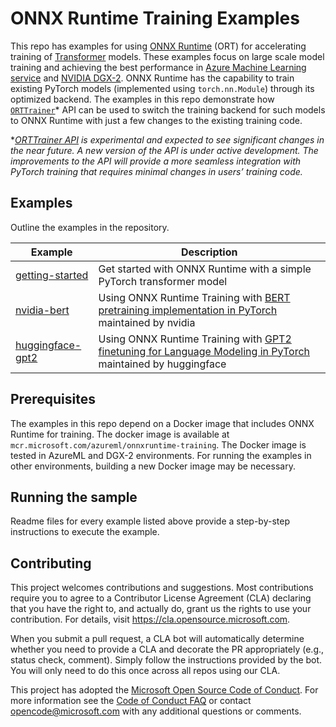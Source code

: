 # ONNX Runtime Training Examples

This repo has examples for using [ONNX Runtime](https://github.com/microsoft/onnxruntime) (ORT) for accelerating training of [Transformer](https://arxiv.org/abs/1706.03762) models. These examples focus on large scale model training and achieving the best performance in [Azure Machine Learning service](https://azure.microsoft.com/en-us/services/machine-learning/) and [NVIDIA DGX-2](https://www.nvidia.com/en-us/data-center/dgx-2). ONNX Runtime has the capability to train existing PyTorch models (implemented using `torch.nn.Module`) through its optimized backend. The examples in this repo demonstrate how [`ORTTrainer`](https://github.com/microsoft/onnxruntime/blob/orttraining_rc1/orttraining/orttraining/python/ort_trainer.py#L480)* API can be used to switch the training backend for such models to ONNX Runtime with just a few changes to the existing training code. 

*_[ORTTrainer API](https://github.com/microsoft/onnxruntime/blob/orttraining_rc1/orttraining/orttraining/python/ort_trainer.py#L480) is experimental and expected to see significant changes in the near future. A new version of the API is under active development. The improvements to the API will provide a more seamless integration with PyTorch training that requires minimal changes in users’ training code._

## Examples

Outline the examples in the repository. 

| Example       | Description                                |
|-------------------|--------------------------------------------|
| [getting-started](getting-started)| Get started with ONNX Runtime with a simple PyTorch transformer model |
| [nvidia-bert](nvidia-bert)| Using ONNX Runtime Training with [BERT pretraining implementation in PyTorch](https://github.com/NVIDIA/DeepLearningExamples/tree/master/PyTorch/LanguageModeling/BERT) maintained by nvidia |
| [huggingface-gpt2](huggingface-gpt2)| Using ONNX Runtime Training with [GPT2 finetuning for Language Modeling in PyTorch](https://github.com/huggingface/transformers/tree/master/examples/language-modeling#language-model-training) maintained by huggingface |
<!-- 
| `CONTRIBUTING.md` | Guidelines for contributing to the sample. |
-->

## Prerequisites

The examples in this repo depend on a Docker image that includes ONNX Runtime for training. The docker image is available at `mcr.microsoft.com/azureml/onnxruntime-training`. The Docker image is tested in AzureML and DGX-2 environments. For running the examples in other environments, building a new Docker image may be necessary.

## Running the sample

Readme files for every example listed above provide a step-by-step instructions to execute the example.

## Contributing

This project welcomes contributions and suggestions.  Most contributions require you to agree to a
Contributor License Agreement (CLA) declaring that you have the right to, and actually do, grant us
the rights to use your contribution. For details, visit https://cla.opensource.microsoft.com.

When you submit a pull request, a CLA bot will automatically determine whether you need to provide
a CLA and decorate the PR appropriately (e.g., status check, comment). Simply follow the instructions
provided by the bot. You will only need to do this once across all repos using our CLA.

This project has adopted the [Microsoft Open Source Code of Conduct](https://opensource.microsoft.com/codeofconduct/).
For more information see the [Code of Conduct FAQ](https://opensource.microsoft.com/codeofconduct/faq/) or
contact [opencode@microsoft.com](mailto:opencode@microsoft.com) with any additional questions or comments.
